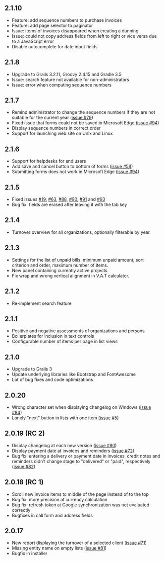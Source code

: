 ## 2.1.10

* Feature: add sequence numbers to purchase invoices
* Feature: add page selector to paginator
* Issue: items of invoices disappeared when creating a dunning
* Issue: could not copy address fields from left to right or vice versa due to
  a JavaScript error
* Disable autocomplete for date input fields

## 2.1.8

* Upgrade to Grails 3.2.11, Groovy 2.4.15 and Gradle 3.5
* Issue: search feature not available for non-administrators
* Issue: error when computing sequence numbers

## 2.1.7

* Remind administrator to change the sequence numbers if they are not suitable
  for the current year
  ([issue #79](https://github.com/dellermann/springcrm/issues/79))
* Fixed issue that forms could not be saved in Microsoft Edge
  ([issue #94](https://github.com/dellermann/springcrm/issues/94))
* Display sequence numbers in correct order
* Support for launching web site on Unix and Linux

## 2.1.6

* Support for helpdesks for end users
* Add save and cancel button to bottom of forms
  ([issue #58](https://github.com/dellermann/springcrm/issues/58))
* Submitting forms does not work in Microsoft Edge
  ([issue #94](https://github.com/dellermann/springcrm/issues/94))

[comment]: STOP

## 2.1.5

* Fixed issues [#19](https://github.com/dellermann/springcrm/issues/19), [#63](https://github.com/dellermann/springcrm/issues/63), [#88](https://github.com/dellermann/springcrm/issues/88), [#90](https://github.com/dellermann/springcrm/issues/90), [#91](https://github.com/dellermann/springcrm/issues/91) and [#93](https://github.com/dellermann/springcrm/issues/93) 
* Bug fix: fields are erased after leaving it with the tab key

## 2.1.4

* Turnover overview for all organizations, optionally filterable by year.

## 2.1.3

* Settings for the list of unpaid bills: minimum unpaid amount, sort
  criterion and order, maximum number of items.
* New panel containing currently active projects.
* Fix wrap and wrong vertical alignment in V.A.T calculator.

## 2.1.2

* Re-implement search feature

## 2.1.1

* Positive and negative assessments of organizations and persons
* Boilerplates for inclusion in text controls
* Configurable number of items per page in list views

## 2.1.0

* Upgrade to Grails 3
* Update underlying libraries like Bootstrap and FontAwesome
* Lot of bug fixes and code optimizations

## 2.0.20

* Wrong character set when displaying changelog on Windows
  ([issue #84](https://github.com/dellermann/springcrm/issues/84))
* Lonely "next" button in lists with one item
  ([issue #5](https://github.com/dellermann/springcrm/issues/5))

## 2.0.19 (RC 2)

* Display changelog at each new version
  ([issue #80](https://github.com/dellermann/springcrm/issues/80))
* Display payment date at invoices and reminders
  ([issue #72](https://github.com/dellermann/springcrm/issues/72))
* Bug fix: entering a delivery or payment date in invoices, credit notes and
  reminders didn't change stage to "delivered" or "paid", respectively
  ([issue #82](https://github.com/dellermann/springcrm/issues/82))

## 2.0.18 (RC 1)

* Scroll new invoice items to middle of the page instead of to the top
* Bug fix: more precision at currency calculation
* Bug fix: refresh token at Google synchronization was not evaluated correctly
* Bugfixes in call form and address fields

## 2.0.17

* New report displaying the turnover of a selected client
  ([issue #71](https://github.com/dellermann/springcrm/issues/71))
* Missing entity name on empty lists
  ([issue #81](https://github.com/dellermann/springcrm/issues/81))
* Bugfix in installer
